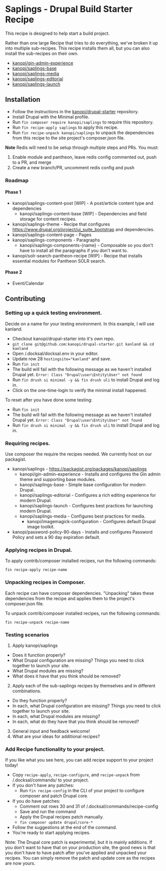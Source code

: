 # Saplings - Drupal Build Starter Recipe

This recipe is designed to help start a build project.

Rather than one large Recipe that tries to do everything, we've broken it up
into multiple sub-recipes.  This recipe installs them all, but you can also
install the sub-recipes on their own.

* [kanopi/gin-admin-experience](https://github.com/kanopi/gin-admin-experience)
* [kanopi/saplings-base](https://github.com/kanopi/saplings-base)
* [kanopi/saplings-media](https://github.com/kanopi/saplings-media)
* [kanopi/saplings-editorial](https://github.com/kanopi/saplings-editorial)
* [kanopi/saplings-launch](https://github.com/kanopi/saplings-launch)

## Installation

- Follow the instructions in the
[kanopi/drupal-starter](https://github.com/kanopi/drupal-starter) repository.
- Install Drupal with the Minimal profile.
- Run `fin composer require kanopi/saplings` to require this repository.
- Run `fin recipe-apply saplings` to apply this recipe.
- Run `fin recipe-unpack kanopi/saplings` to unpack the dependencies from this
recipe to the site project's composer.json file.

**Note** 
Redis will need to be setup through multiple steps and PRs. You must:
1. Enable module and pantheon, leave redis config commented out, push to a PR, and merge
2. Create a new branch/PR, uncomment redis config and push

### Roadmap

#### Phase 1
  * kanopi/saplings-content-post [WIP] - A post/article content type and dependencies
    * kanopi/saplings-content-base [WIP] - Dependencies and field storage for content recipes.
  * kanopi/saplings-theme - Recipe that configures https://www.drupal.org/project/ui_suite_bootstrap and dependencies.
  * kanopi/saplings-content-page - Pages
  * kanopi/saplings-components - Paragraphs
    * kanopi/saplings-components-{name} - Composable so you don't have to install all the paragraphs if you don't want to.
* kanopi/solr-search-pantheon-recipe [WIP] - Recipe that installs essential modules for Pantheon SOLR search.

#### Phase 2

* Event/Calendar

## Contributing

### Setting up a quick testing environment.
Decide on a name for your testing environment.  In this example, I will use kanland.

* Checkout kanopi/drupal-starter into it's own repo.
* `git clone git@github.com:kanopi/drupal-starter.git kanland && cd kanland`
* Open /.docksal/docksal.env in your editor.
* Update row 28 `hostingsite="kanland"` and save.
* Run `fin init`
* The build will fail with the following message as we haven't installed Drupal yet. `Error: Class "Drupal\user\Entity\User" not found`
* Run `fin drush si minimal -y && fin drush uli` to install Drupal and log in.
* Click on the one-time-login to verify the minimal install happened.

To reset after you have done some testing:

* Run `fin init`
* The build will fail with the following message as we haven't installed Drupal yet. `Error: Class "Drupal\user\Entity\User" not found`
* Run `fin drush si minimal -y && fin drush uli` to install Drupal and log in.

### Requiring recipes.
Use composer the require the recipes needed.  We currently host on our packagist.

* kanopi/saplings - https://packagist.org/packages/kanopi/saplings
  * kanopi/gin-admin-experience - Installs and configures the Gin admin theme and supporting base modules.
  * kanopi/saplings-base - Simple base configuration for modern Drupal.
  * kanopi/saplings-editorial - Configures a rich editing experience for modern Drupal.
  * kanopi/saplings-launch - Configures best practices for launching modern Drupal.
  * kanopi/saplings-media - Configures best practices for media.
    * kanopi/imagemagick-configuration - Configures default Drupal image toolkit.
* kanopi/password-policy-90-days - Installs and configures Password Policy and sets a 90 day expiration default.

### Applying recipes in Drupal.
To apply contrib/composer installed recipes, run the following commands:

`fin recipe-apply recipe-name`

### Unpacking recipes in Composer.
Each recipe can have composer dependencies. "Unpacking" takes these dependencies from the recipe and applies them to the project's composer.json file.

To unpack contrib/composer installed recipes, run the following commands:

`fin recipe-unpack recipe-name`

### Testing scenarios
1. Apply kanopi/saplings
  * Does it function properly?
  * What Drupal configuration are missing? Things you need to click together to launch your site.
  * What Drupal modules are missing?
  * What does it have that you think should be removed?
2. Apply each of the sub-saplings recipes by themselves and in different combinations.
  * Do they function properly?
  * In each, what Drupal configuration are missing? Things you need to click together to launch your site.
  * In each, what Drupal modules are missing?
  * In each, what do they have that you think should be removed?
3. General input and feedback welcome!
4. What are your ideas for additional recipes?

### Add Recipe functionality to your project.
If you like what you see here, you can add recipe support to your project today!

* Copy `recipe-apply`, `recipe-configure`, and `recipe-unpack` from /.docksal/commands/ to your project.
* If you don't have any patches:
  * Run `fin recipe-config` in the CLI of your project to configure composer and patch Drupal core.
* If you do have patches:
  * Comment out rows 30 and 31 of /.docksal/commands/recipe-config
  * Save and run the command
  * Apply the Drupal recipes patch manually.
  * `fin composer update drupal/core-*`
* Follow the suggestions at the end of the command.
* You're ready to start applying recipes.

Note: The Drupal core patch is experimental, but it is mainly additions.  If you don't want to have that on your production site, the good news is that you don't have to have patch after you've applied and unpacked your recipes.  You can simply remove the patch and update core as the recipes are now yours.
